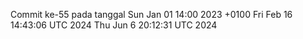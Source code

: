 Commit ke-55 pada tanggal Sun Jan 01 14:00 2023 +0100
Fri Feb 16 14:43:06 UTC 2024
Thu Jun  6 20:12:31 UTC 2024

